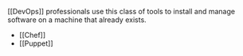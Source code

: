 [[DevOps]] professionals use this class of tools to install and manage software on a machine that already exists.

- [[Chef]]
- [[Puppet]]

